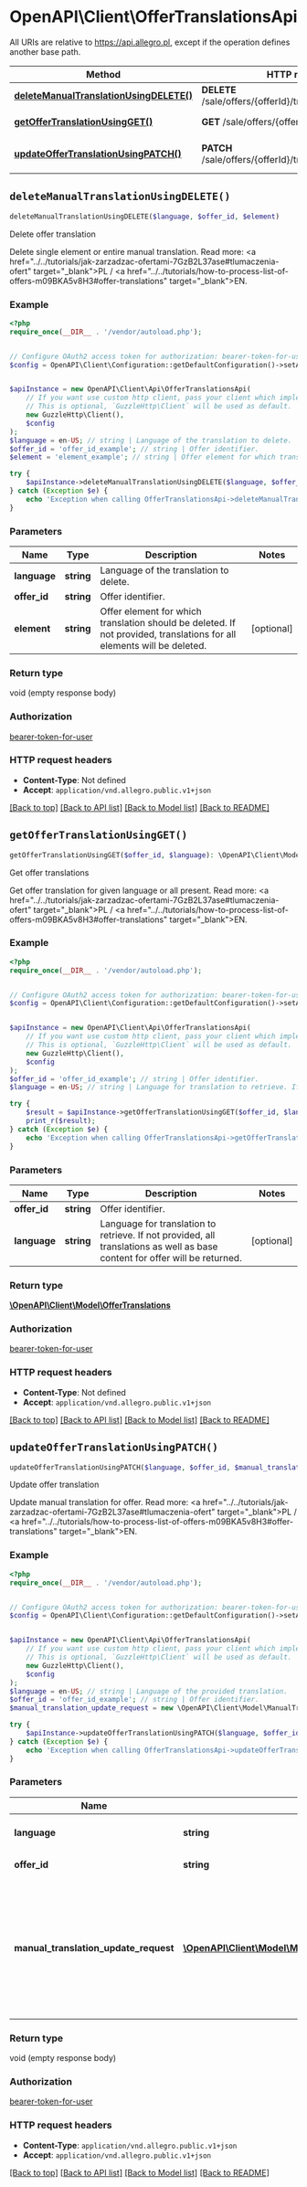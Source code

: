 # OpenAPI\Client\OfferTranslationsApi

All URIs are relative to https://api.allegro.pl, except if the operation defines another base path.

| Method | HTTP request | Description |
| ------------- | ------------- | ------------- |
| [**deleteManualTranslationUsingDELETE()**](OfferTranslationsApi.md#deleteManualTranslationUsingDELETE) | **DELETE** /sale/offers/{offerId}/translations/{language} | Delete offer translation |
| [**getOfferTranslationUsingGET()**](OfferTranslationsApi.md#getOfferTranslationUsingGET) | **GET** /sale/offers/{offerId}/translations | Get offer translations |
| [**updateOfferTranslationUsingPATCH()**](OfferTranslationsApi.md#updateOfferTranslationUsingPATCH) | **PATCH** /sale/offers/{offerId}/translations/{language} | Update offer translation |


## `deleteManualTranslationUsingDELETE()`

```php
deleteManualTranslationUsingDELETE($language, $offer_id, $element)
```

Delete offer translation

Delete single element or entire manual translation. Read more: <a href=\"../../tutorials/jak-zarzadzac-ofertami-7GzB2L37ase#tlumaczenia-ofert\" target=\"_blank\">PL</a> / <a href=\"../../tutorials/how-to-process-list-of-offers-m09BKA5v8H3#offer-translations\" target=\"_blank\">EN</a>.

### Example

```php
<?php
require_once(__DIR__ . '/vendor/autoload.php');


// Configure OAuth2 access token for authorization: bearer-token-for-user
$config = OpenAPI\Client\Configuration::getDefaultConfiguration()->setAccessToken('YOUR_ACCESS_TOKEN');


$apiInstance = new OpenAPI\Client\Api\OfferTranslationsApi(
    // If you want use custom http client, pass your client which implements `GuzzleHttp\ClientInterface`.
    // This is optional, `GuzzleHttp\Client` will be used as default.
    new GuzzleHttp\Client(),
    $config
);
$language = en-US; // string | Language of the translation to delete.
$offer_id = 'offer_id_example'; // string | Offer identifier.
$element = 'element_example'; // string | Offer element for which translation should be deleted. If not provided, translations for all elements will be deleted.

try {
    $apiInstance->deleteManualTranslationUsingDELETE($language, $offer_id, $element);
} catch (Exception $e) {
    echo 'Exception when calling OfferTranslationsApi->deleteManualTranslationUsingDELETE: ', $e->getMessage(), PHP_EOL;
}
```

### Parameters

| Name | Type | Description  | Notes |
| ------------- | ------------- | ------------- | ------------- |
| **language** | **string**| Language of the translation to delete. | |
| **offer_id** | **string**| Offer identifier. | |
| **element** | **string**| Offer element for which translation should be deleted. If not provided, translations for all elements will be deleted. | [optional] |

### Return type

void (empty response body)

### Authorization

[bearer-token-for-user](../../README.md#bearer-token-for-user)

### HTTP request headers

- **Content-Type**: Not defined
- **Accept**: `application/vnd.allegro.public.v1+json`

[[Back to top]](#) [[Back to API list]](../../README.md#endpoints)
[[Back to Model list]](../../README.md#models)
[[Back to README]](../../README.md)

## `getOfferTranslationUsingGET()`

```php
getOfferTranslationUsingGET($offer_id, $language): \OpenAPI\Client\Model\OfferTranslations
```

Get offer translations

Get offer translation for given language or all present. Read more: <a href=\"../../tutorials/jak-zarzadzac-ofertami-7GzB2L37ase#tlumaczenia-ofert\" target=\"_blank\">PL</a> / <a href=\"../../tutorials/how-to-process-list-of-offers-m09BKA5v8H3#offer-translations\" target=\"_blank\">EN</a>.

### Example

```php
<?php
require_once(__DIR__ . '/vendor/autoload.php');


// Configure OAuth2 access token for authorization: bearer-token-for-user
$config = OpenAPI\Client\Configuration::getDefaultConfiguration()->setAccessToken('YOUR_ACCESS_TOKEN');


$apiInstance = new OpenAPI\Client\Api\OfferTranslationsApi(
    // If you want use custom http client, pass your client which implements `GuzzleHttp\ClientInterface`.
    // This is optional, `GuzzleHttp\Client` will be used as default.
    new GuzzleHttp\Client(),
    $config
);
$offer_id = 'offer_id_example'; // string | Offer identifier.
$language = en-US; // string | Language for translation to retrieve. If not provided, all translations as well as base content for offer will be returned.

try {
    $result = $apiInstance->getOfferTranslationUsingGET($offer_id, $language);
    print_r($result);
} catch (Exception $e) {
    echo 'Exception when calling OfferTranslationsApi->getOfferTranslationUsingGET: ', $e->getMessage(), PHP_EOL;
}
```

### Parameters

| Name | Type | Description  | Notes |
| ------------- | ------------- | ------------- | ------------- |
| **offer_id** | **string**| Offer identifier. | |
| **language** | **string**| Language for translation to retrieve. If not provided, all translations as well as base content for offer will be returned. | [optional] |

### Return type

[**\OpenAPI\Client\Model\OfferTranslations**](../Model/OfferTranslations.md)

### Authorization

[bearer-token-for-user](../../README.md#bearer-token-for-user)

### HTTP request headers

- **Content-Type**: Not defined
- **Accept**: `application/vnd.allegro.public.v1+json`

[[Back to top]](#) [[Back to API list]](../../README.md#endpoints)
[[Back to Model list]](../../README.md#models)
[[Back to README]](../../README.md)

## `updateOfferTranslationUsingPATCH()`

```php
updateOfferTranslationUsingPATCH($language, $offer_id, $manual_translation_update_request)
```

Update offer translation

Update manual translation for offer. Read more: <a href=\"../../tutorials/jak-zarzadzac-ofertami-7GzB2L37ase#tlumaczenia-ofert\" target=\"_blank\">PL</a> / <a href=\"../../tutorials/how-to-process-list-of-offers-m09BKA5v8H3#offer-translations\" target=\"_blank\">EN</a>.

### Example

```php
<?php
require_once(__DIR__ . '/vendor/autoload.php');


// Configure OAuth2 access token for authorization: bearer-token-for-user
$config = OpenAPI\Client\Configuration::getDefaultConfiguration()->setAccessToken('YOUR_ACCESS_TOKEN');


$apiInstance = new OpenAPI\Client\Api\OfferTranslationsApi(
    // If you want use custom http client, pass your client which implements `GuzzleHttp\ClientInterface`.
    // This is optional, `GuzzleHttp\Client` will be used as default.
    new GuzzleHttp\Client(),
    $config
);
$language = en-US; // string | Language of the provided translation.
$offer_id = 'offer_id_example'; // string | Offer identifier.
$manual_translation_update_request = new \OpenAPI\Client\Model\ManualTranslationUpdateRequest(); // \OpenAPI\Client\Model\ManualTranslationUpdateRequest | Request with manual translation for offer, must contain at least one translated offer element (title or description).

try {
    $apiInstance->updateOfferTranslationUsingPATCH($language, $offer_id, $manual_translation_update_request);
} catch (Exception $e) {
    echo 'Exception when calling OfferTranslationsApi->updateOfferTranslationUsingPATCH: ', $e->getMessage(), PHP_EOL;
}
```

### Parameters

| Name | Type | Description  | Notes |
| ------------- | ------------- | ------------- | ------------- |
| **language** | **string**| Language of the provided translation. | |
| **offer_id** | **string**| Offer identifier. | |
| **manual_translation_update_request** | [**\OpenAPI\Client\Model\ManualTranslationUpdateRequest**](../Model/ManualTranslationUpdateRequest.md)| Request with manual translation for offer, must contain at least one translated offer element (title or description). | |

### Return type

void (empty response body)

### Authorization

[bearer-token-for-user](../../README.md#bearer-token-for-user)

### HTTP request headers

- **Content-Type**: `application/vnd.allegro.public.v1+json`
- **Accept**: `application/vnd.allegro.public.v1+json`

[[Back to top]](#) [[Back to API list]](../../README.md#endpoints)
[[Back to Model list]](../../README.md#models)
[[Back to README]](../../README.md)
